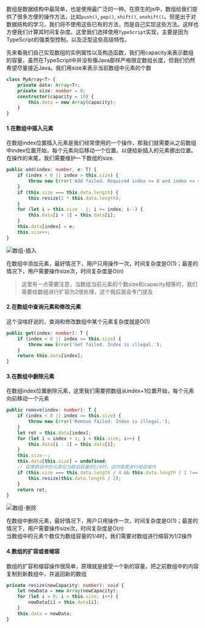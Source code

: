 数组是数据结构中最简单，也是使用最广泛的一种。在原生的js中，数组给我们提供了很多方便的操作方法，比如`push()`, `pop()`, `shift()`, `unshift()`。但是出于对数据结构的学习，我们将不使用这些已有的方法，而是自己实现这些方法。这样也方便我们计算其时间复杂度。这里我们选择使用`TypeScript`实现，主要是因为TypeScript的强类型控制，以及泛型这些高级特性。       

先来看我们自己实现数组的实例属性以及构造函数，我们用capacity来表示数组的容量，虽然在TypeScript中并没有像Java那样严格限定数组长度，但我们仍然希望尽量接近Java。我们用size来表示当前数组中元素的个数

```ts
class MyArray<T> {
    private data: Array<T>;
    private size: number = 0;
    constructor(capacity = 10) {
        this.data = new Array(capacity);
    }
}
```

#### 1.在数组中插入元素
在数组index位置插入元素是我们经常使用的一个操作，那我们就需要从之前数组中index位置开始，每个元素向后移动一个位置。以便给新插入的元素挪出位置。在操作的末尾，我们需要维护一下数组的size.

```ts
public add(index: number, e: T) {
    if (index < 0 || index > this.size) {
        throw new Error('Add failed. Required index >= 0 and index <= size.');
    }
    if (this.size === this.data.length) {
        this.resize(2 * this.data.length);
    }
    for (let i = this.size - 1; i >= index; i--) {
        this.data[i + 1] = this.data[i];
    }
    this.data[index] = e;
    this.size++;
}
```

![数组-插入](http://cdn.lznism.com/%E6%95%B0%E7%BB%84-%E6%B7%BB%E5%8A%A0.png)

在数组中添加元素，最好情况下，用户只用操作一次，时间复杂度是O(1)；最差的情况下，用户需要操作size次，时间复杂度是O(n)

> 这里有一点需要注意，当数组当前元素的个数size和capacity相等时，我们需要给数组进行扩容为2倍处理，这个我后面会专门提及

#### 2.在数组中查询元素和修改元素
这个没啥好说的，查询和修改数组中某个元素复杂度就是O(1)

```ts
public get(index: number): T {
    if (index < 0 || index >= this.size) {
        throw new Error('Get failed. Index is illegal.');
    }
    return this.data[index];
}
```

#### 3.在数组中删除元素
在数组index位置删除元素，这里我们需要把数组从index+1位置开始，每个元素向前移动一个元素

```ts
public remove(index: number): T {
    if (index < 0 || index >= this.size) {
        throw new Error('Remove failed. Index is illegal.');
    }
    let ret = this.data[index];
    for (let i = index + 1; i < this.size; i++) {
        this.data[i - 1] = this.data[i];
    }
    this.size--;
    this.data[this.size] = undefined;
    // 如果数组中的元素仅为数组容量的1/4时，这时需要进行缩容操作
    if (this.size === this.data.length / 4 && this.data.length / 2 !== 0) {
        this.resize(this.data.length / 2);
    }
    return ret;
}
```

![数组-删除](https://cdn.sinaimg.cn.52ecy.cn/large/005BYqpgly1g4tqoaja0zj30yk0dadgr.jpg)

在数组中删除元素，最好情况下，用户只用操作一次，时间复杂度是O(1)；最差的情况下，用户需要操作size次，时间复杂度是O(n)        
当数组中的元素个数仅为数组容量的1/4时，我们需要对数组进行缩容为1/2操作

#### 4.数组的扩容或者缩容

数组的扩容和缩容操作很简单，原理就是接受一个新的容量，把之前数组中的内容复制到新数组中，并返回新的数组
```ts
private resize(newCapacity: number): void {
    let newData = new Array(newCapacity);
    for (let i = 0; i < this.size; i++) {
        newData[i] = this.data[i];
    }
    this.data = newData;
}
```